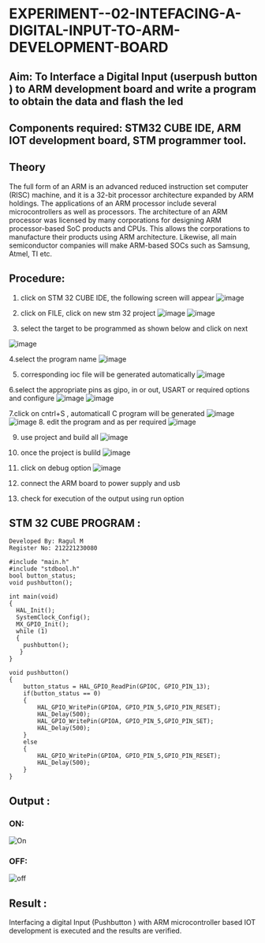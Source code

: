 # EXPERIMENT--02-INTEFACING-A-DIGITAL-INPUT-TO-ARM-DEVELOPMENT-BOARD
## Aim: To Interface a Digital Input  (userpush button  ) to ARM   development board and write a  program to obtain  the data and flash the led  
## Components required: STM32 CUBE IDE, ARM IOT development board,  STM programmer tool.
## Theory 
The full form of an ARM is an advanced reduced instruction set computer (RISC) machine, and it is a 32-bit processor architecture expanded by ARM holdings. The applications of an ARM processor include several microcontrollers as well as processors. The architecture of an ARM processor was licensed by many corporations for designing ARM processor-based SoC products and CPUs. This allows the corporations to manufacture their products using ARM architecture. Likewise, all main semiconductor companies will make ARM-based SOCs such as Samsung, Atmel, TI etc.

 
  
## Procedure:
 1. click on STM 32 CUBE IDE, the following screen will appear 
 ![image](https://user-images.githubusercontent.com/36288975/226189166-ac10578c-c059-40e7-8b80-9f84f64bf088.png)

 2. click on FILE, click on new stm 32 project 
 ![image](https://user-images.githubusercontent.com/36288975/226189215-2d13ebfb-507f-44fc-b772-02232e97c0e3.png)
![image](https://user-images.githubusercontent.com/36288975/226189230-bf2d90dd-9695-4aaf-b2a6-6d66454e81fc.png)
3. select the target to be programmed  as shown below and click on next 

![image](https://user-images.githubusercontent.com/36288975/226189280-ed5dcf1d-dd8d-43ae-815d-491085f4863b.png)

4.select the program name 
![image](https://user-images.githubusercontent.com/36288975/226189316-09832a30-4d1a-4d4f-b8ad-2dc28f137711.png)


5. corresponding ioc file will be generated automatically 
![image](https://user-images.githubusercontent.com/36288975/226189378-3abbdee2-0df6-470f-a3cd-79c74e3d3ad8.png)

6.select the appropriate pins as gipo, in or out, USART or required options and configure 
![image](https://user-images.githubusercontent.com/36288975/226189403-f7179f1a-3eae-4637-826b-ab4ec35ba1e1.png)
![image](https://user-images.githubusercontent.com/36288975/226189425-2b2414ce-49b3-4b61-a260-c658cb2e4152.png)


7.click on cntrl+S , automaticall C program will be generated 
![image](https://user-images.githubusercontent.com/36288975/226189443-8b43451d-0b14-47e4-a20b-cc09c6ad8458.png)
![image](https://user-images.githubusercontent.com/36288975/226189450-85ffa969-2ffb-4788-81e5-72d60fdda0f1.png)
8. edit the program and as per required 
![image](https://user-images.githubusercontent.com/36288975/226189461-a573e62f-a109-4631-a250-a20925758fe0.png)

9. use project and build all 
![image](https://user-images.githubusercontent.com/36288975/226189554-3f7101ac-3f41-48fc-abc7-480bd6218dec.png)
10. once the project is bulild 
![image](https://user-images.githubusercontent.com/36288975/226189577-c61cc1eb-3990-4968-8aa6-aefffc766b70.png)

11. click on debug option 
![image](https://user-images.githubusercontent.com/36288975/226189625-37daa9a3-62e9-42b5-a5ce-2ac63345905b.png)

12. connect the  ARM board to power supply and usb 


13. check for execution of the output using run option 



## STM 32 CUBE PROGRAM :
~~~
Developed By: Ragul M
Register No: 212221230080
~~~
~~~
#include "main.h"
#include "stdbool.h"
bool button_status;
void pushbutton();

int main(void)
{
  HAL_Init();
  SystemClock_Config();
  MX_GPIO_Init();
  while (1)
  {
	pushbutton();
   }
}

void pushbutton()
{
	button_status = HAL_GPIO_ReadPin(GPIOC, GPIO_PIN_13);
	if(button_status == 0)
	{
		HAL_GPIO_WritePin(GPIOA, GPIO_PIN_5,GPIO_PIN_RESET);
		HAL_Delay(500);
		HAL_GPIO_WritePin(GPIOA, GPIO_PIN_5,GPIO_PIN_SET);
		HAL_Delay(500);
	}
	else
	{
		HAL_GPIO_WritePin(GPIOA, GPIO_PIN_5,GPIO_PIN_RESET);
		HAL_Delay(500);
	}
}
~~~

## Output  :
 ### ON:
![On](https://github.com/ragulmani936/EXPERIMENT--02-INTEFACING-A-DIGITAL-INPUT-TO-ARM-DEVELOPMENT-BOARD/assets/94881918/edda7316-dc82-4a24-b753-700d67aca1d0)

 ### OFF:
![off](https://github.com/ragulmani936/EXPERIMENT--02-INTEFACING-A-DIGITAL-INPUT-TO-ARM-DEVELOPMENT-BOARD/assets/94881918/ee968fa0-1d25-4614-9ab0-d6d2c4fed0cb)

 
## Result :
Interfacing a digital Input (Pushbutton ) with ARM microcontroller based IOT development is executed and the results are verified.
